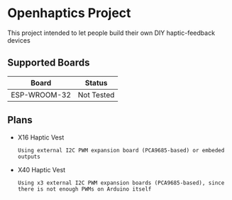 # Openhaptics Project

This project intended to let people build their own DIY haptic-feedback devices

## Supported Boards

| Board                | Status       |
| -------------------- | ------------ |
| ESP-WROOM-32         | Not Tested   |

## Plans
- X16 Haptic Vest
    ```
    Using external I2C PWM expansion board (PCA9685-based) or embeded outputs
    ```

- X40 Haptic Vest
    ```
    Using x3 external I2C PWM expansion boards (PCA9685-based), since there is not enough PWMs on Arduino itself
    ```